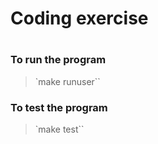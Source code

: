 # Coding exercise
# 

### To run the program
> `make runuser``


### To test the program
> `make test``